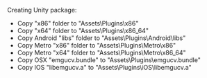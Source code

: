 Creating Unity package:

* Copy "x86" folder to "Assets\Plugins\x86"
* Copy "x64" folder to "Assets\Plugins\x86_64"
* Copy Android "libs" folder to "Assets\Plugins\Android\libs"
* Copy Metro "x86" folder to "Assets\Plugins\Metro\x86"
* Copy Metro "x64" folder to "Assets\Plugins\Metro\x86_64"
* Copy OSX "emgucv.bundle" to "Assets\Plugins\emgucv.bundle"
* Copy IOS "libemgucv.a" to "Assets\Plugins\iOS\libemgucv.a"